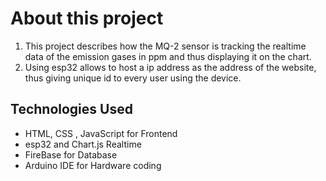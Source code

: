 # About this project
1. This project describes how the MQ-2 sensor is tracking the realtime data of the emission gases in ppm and thus displaying it on the chart.
2. Using esp32 allows to host a ip address as the address of the website, thus giving unique id to every user using the device.

## Technologies Used

* HTML, CSS , JavaScript for Frontend
* esp32 and Chart.js Realtime
* FireBase for Database
* Arduino IDE for Hardware coding
